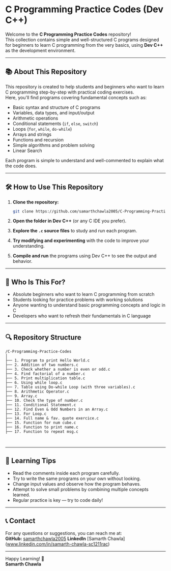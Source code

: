 
# C Programming Practice Codes (Dev C++)

Welcome to the **C Programming Practice Codes** repository!  
This collection contains simple and well-structured C programs designed for beginners to learn C programming from the very basics, using **Dev C++** as the development environment.

---

## 📚 About This Repository

This repository is created to help students and beginners who want to learn C programming step-by-step with practical coding exercises.  
Here, you'll find programs covering fundamental concepts such as:

- Basic syntax and structure of C programs  
- Variables, data types, and input/output  
- Arithmetic operations  
- Conditional statements (`if`, `else`, `switch`)  
- Loops (`for`, `while`, `do-while`)  
- Arrays and strings  
- Functions and recursion  
- Simple algorithms and problem solving
- Linear Search

Each program is simple to understand and well-commented to explain what the code does.

---

## 🛠️ How to Use This Repository

1. **Clone the repository:**

   ```bash
   git clone https://github.com/samarthchawla2005/C-Programming-Practice-Codes.git
   ```

2. **Open the folder in Dev C++** (or any C IDE you prefer).

3. **Explore the `.c` source files** to study and run each program.

4. **Try modifying and experimenting** with the code to improve your understanding.

5. **Compile and run** the programs using Dev C++ to see the output and behavior.

---

## 🎯 Who Is This For?

- Absolute beginners who want to learn C programming from scratch  
- Students looking for practice problems with working solutions  
- Anyone wanting to understand basic programming concepts and logic in C  
- Developers who want to refresh their fundamentals in C language  

---

## 🔍 Repository Structure

```
/C-Programming-Practice-Codes
│
├── 1. Program to print Hello World.c
├── 2. Addition of two numbers.c
├── 3. Check whether a number is even or odd.c
├── 4. Find factorial of a number.c
├── 5. Print multiplication table.c
├── 6. Using while loop.c
├── 7. Table using Do-while Loop (with three variables).c
├── 8. Arithmetic Operator.c
├── 9. Array.c
├── 10. Check the type of number.c
├── 11. Conditional Statement.c
├── 12. Find Even & Odd Numbers in an Array.c
├── 13. For Loop.c
├── 14. Full name & fav. quote exercice.c
├── 15. Function for num cube.c
├── 16. Function to print name.c
├── 17. Function to repeat msg.c



```

---

## 📖 Learning Tips

- Read the comments inside each program carefully.  
- Try to write the same programs on your own without looking.  
- Change input values and observe how the program behaves.  
- Attempt to solve small problems by combining multiple concepts learned.  
- Regular practice is key — try to code daily!

---

## 📞 Contact

For any questions or suggestions, you can reach me at:  
**GitHub:** [samarthchawla2005](https://github.com/samarthchawla2005)
**LinkedIn** [Samarth Chawla] (www.linkedin.com/in/samarth-chawla-sc1211rac)

---

Happy Learning! 🚀  
**Samarth Chawla**
